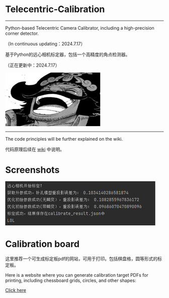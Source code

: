 # Telecentric-Calibration 
***
Python-based Telecentric Camera Calibrator, including 
a high-precision corner detector.

（In continuous updating：2024.7.17）

基于Python的远心相机标定器，包括一个高精度的角点检测器。

（正在更新中：2024.7.17）

<img src=".github/image/Roger.png" width="60%" height="170">

***
The code principles will be further explained on the wiki.

代码原理后续在 [wiki](https://github.com/hzweifei/Telecentric-Calibration/wiki) 中说明。

# Screenshots

<img src=".github/image/result.png">




# Calibration board

这里推荐一个可生成标定板pdf的网站，可用于打印。包括棋盘格，圆等形式的标定板。

Here is a website where you can generate calibration target PDFs for printing, including chessboard grids, circles, and other shapes:

[Click here](https://calib.io/pages/camera-calibration-pattern-generator)

